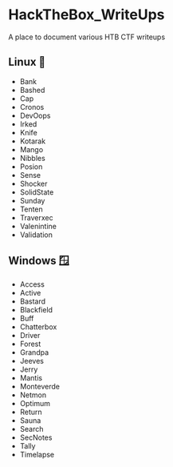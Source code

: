 # HackTheBox_WriteUps

A place to document various HTB CTF writeups

## Linux 🐧

- Bank
- Bashed
- Cap
- Cronos
- DevOops
- Irked
- Knife
- Kotarak
- Mango
- Nibbles
- Posion
- Sense
- Shocker
- SolidState
- Sunday
- Tenten
- Traverxec
- Valenintine
- Validation

## Windows 🪟

- Access
- Active
- Bastard
- Blackfield
- Buff
- Chatterbox
- Driver
- Forest
- Grandpa
- Jeeves
- Jerry
- Mantis
- Monteverde
- Netmon
- Optimum
- Return
- Sauna
- Search
- SecNotes
- Tally
- Timelapse
